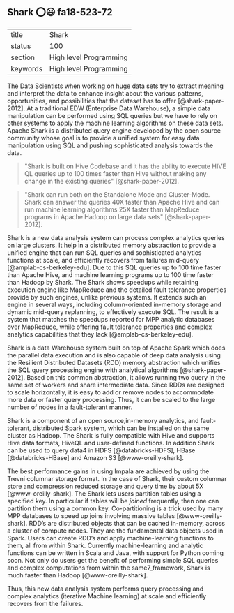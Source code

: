 ## Shark :o::smiley: fa18-523-72


|          |                        |
| -------- | ---------------------- |
| title    | Shark                  | 
| status   | 100                     |
| section  | High level Programming |
| keywords | High level Programming |




The Data Scientists when working on huge data sets try to extract
meaning and interpret the data to enhance insight about the various
patterns, opportunities, and possibilities that the dataset has to
offer [@shark-paper-2012]. At a traditional EDW (Enterprise Data
Warehouse), a simple data manipulation can be performed using SQL
queries but we have to rely on other systems to apply the machine
learning algorithms on these data sets. Apache Shark is a distributed
query engine developed by the open source community whose goal is to
provide a unified system for easy data manipulation using SQL and
pushing sophisticated analysis towards the data.

> "Shark is built on Hive Codebase and it has the ability to execute
> HIVE QL queries up to 100 times faster than Hive without making any
> change in the existing queries" [@shark-paper-2012].

> "Shark can run both on the Standalone Mode and Cluster-Mode. Shark
> can answer the queries 40X faster than Apache Hive and can run
> machine learning algorithms 25X faster than MapReduce programs in
> Apache Hadoop on large data sets" [@shark-paper-2012].

Shark is a new data analysis system can process complex analytics
queries on large clusters. It help in a distributed memory abstraction
to provide a unified engine that can run SQL queries and sophisticated
analytics functions at scale, and efficiently recovers from failures
mid-query [@amplab-cs-berkeley-edu]. Due to this SQL queries up to 100
time faster than Apache Hive, and machine learning programs up to 100
time faster than Hadoop by Shark.  The Shark shows speedups while
retaining execution engine like MapReduce and the detailed fault
tolerance properties provide by such engines, unlike previous
systems. It extends such an engine in several ways, including
column-oriented in-memory storage and dynamic mid-query replanning, to
effectively execute SQL. The result is a system that matches the
speedups reported for MPP analytic databases over MapReduce, while
offering fault tolerance properties and complex analytics capabilities
that they lack [@amplab-cs-berkeley-edu].

Shark is a data Warehouse system built on top of Apache Spark which
 does the parallel data execution and is also capable of deep data
 analysis using the Resilient Distributed Datasets (RDD) memory
 abstraction which unifies the SQL query processing engine with
 analytical algorithms [@shark-paper-2012]. Based on this common
 abstraction, it allows running two query in the same set of workers
 and share intermediate data. Since RDDs are designed to scale
 horizontally, it is easy to add or remove nodes to accommodate more
 data or faster query processing. Thus, it can be scaled to the large
 number of nodes in a fault-tolerant manner.

Shark is a component of an open source,in-memory analytics, and
 fault-tolerant, distributed Spark system, which can be installed on
 the same cluster as Hadoop.  The Shark is fully compatible with Hive
 and supports Hive data formats, HiveQL and user-defined functions. In
 addition Shark can be used to query data4 in HDFS [@databricks-HDFS],
 HBase [@databricks-HBase] and Amazon
 S3 [@www-oreilly-shark].

The best performance gains in using Impala are achieved by using the 
Trevni columnar storage format. In the case of Shark, their custom 
columnar store and compression reduced storage and query time by about 5X
[@www-oreilly-shark]. The Shark lets users partition tables using a 
specified key. In particular if	tables will be *joined* frequently, 
then one can partition them	using a common key. Co-partitioning is a 
trick used by many MPP databases to speed up joins involving massive tables
[@www-oreilly-shark]. RDD’s are distributed objects that can
be cached in-memory, across a cluster of compute nodes. They are the
fundamental data objects used in Spark. Users can create RDD’s
 and apply machine-learning functions to them, all from within Shark. 
 Currently machine-learning and analytic functions can be written in 
 Scala and Java, with support for Python coming soon. Not only do users
 get the benefit of performing simple SQL queries and complex computations 
 from within the same7_framework, Shark is much faster than Hadoop
[@www-oreilly-shark].
	
Thus, this new data analysis system performs query processing and
complex analytics (iterative Machine learning) at scale and
efficiently recovers from the failures.
